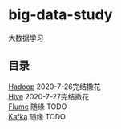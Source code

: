 # big-data-study
大数据学习

## 目录
[Hadoop](HADOOP-README.md) 2020-7-26完结撒花  
[Hive](HIVE-README.md)  2020-7-27完结撒花  
[Flume]()  随缘 TODO  
[Kafka]()  随缘 TODO  